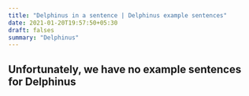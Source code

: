 ```yaml
---
title: "Delphinus in a sentence | Delphinus example sentences"
date: 2021-01-20T19:57:50+05:30
draft: falses
summary: "Delphinus"
---
```

## Unfortunately, we have no example sentences for Delphinus                 
